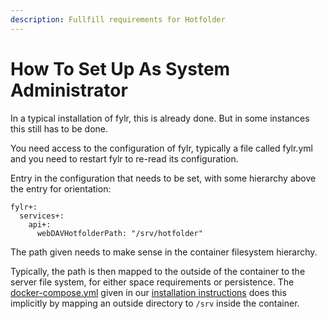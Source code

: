 ```yaml
---
description: Fullfill requirements for Hotfolder
---
```


# How To Set Up As System Administrator

In a typical installation of fylr, this is already done. But in some instances this still has to be done.&#x20;

You need access to the configuration of fylr, typically a file called fylr.yml and you need to restart fylr to re-read its configuration.



Entry in the configuration that needs to be set, with some hierarchy above the entry for orientation:

```
fylr+:
  services+:
    api+:
      webDAVHotfolderPath: "/srv/hotfolder"
```

The path given needs to make sense in the container filesystem hierarchy.&#x20;

Typically, the path is then mapped to the outside of the container to the server file system, for either space requirements or persistence. The [docker-compose.yml](../../\_assets/docker-compose.yml) given in our [installation instructions](../../for-system-administrators/installation/linux-docker-compose.md) does this implicitly by mapping an outside directory to `/srv` inside the container.
